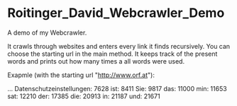 # Roitinger_David_Webcrawler_Demo
A demo of my Webcrawler.

It crawls through websites and enters every link it finds recursively.
You can choose the starting url in the main method.
It keeps track of the present words and prints out how many times a all words were used.

Exapmle (with the starting url "http://www.orf.at"):

...
Datenschutzeinstellungen: 7628
ist: 8411
Sie: 9817
das: 11000
min: 11653
sat: 12210
der: 17385
die: 20913
in: 21187
und: 21671
